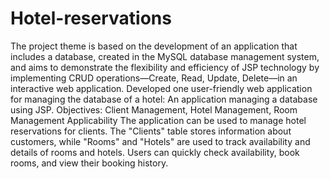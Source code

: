 # Hotel-reservations
The project theme is based on the development of an application that includes a database, created in the MySQL database management system, and aims to demonstrate the flexibility and efficiency of JSP technology by implementing CRUD operations—Create, Read, Update, Delete—in an interactive web application.
Developed one user-friendly web application for managing the database of a hotel:  An application managing a database using JSP.
Objectives: Client Management, Hotel Management, Room Management
Applicability
The application can be used to manage hotel reservations for clients. The "Clients" table stores information about customers, while "Rooms" and "Hotels" are used to track availability and details of rooms and hotels. Users can quickly check availability, book rooms, and view their booking history.


